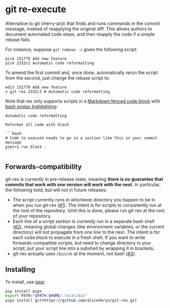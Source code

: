 git re-execute
==============

Alternative to git cherry-pick that finds and runs commands in the commit message, instead of reapplying the original diff. This allows authors to document automated code steps, and then reapply the code if a simple rebase fails.

For instance, suppose `git rebase -i` gives the following script:

```
pick 151779 Add new feature
pick 2332c1 Automatic code reformatting
```

To amend the first commit and, once done, automatically rerun the script from the second, just change the rebase script to:

```
edit 151779 Add new feature
x git rex 2332c1 # Automatic code reformatting
```

Note that rex only supports scripts in a [Markdown fenced code block] with
[bash syntax highlighting]:

````
Automatic code reformatting

Reformat all code with black

```bash
# Code to execute needs to go in a section like this in your commit message
poetry run black .
```
````

[Markdown fenced code block]: https://www.markdownguide.org/extended-syntax/#fenced-code-blocks
[bash syntax highlighting]: https://www.markdownguide.org/extended-syntax/#syntax-highlighting


Forwards-compatibility
----------------------

git-rex is currently in pre-release state, meaning **there is no guarantee that commits that work with one version will work with the next**. In particular, the following hold, but will not in future releases:

* The script currently runs in whichever directory you happen to be in when you run git-rex ([#1]). The intent is for scripts to consistently run at the root of the repository. Until this is done, please run git-rex at the root of your repository.
* Each line of a script section is currently run in a separate bash shell ([#2]), meaning global changes (like environment variables, or the current directory) will not propagate from one line to the next. The intent is for each code *block* to execute in a fresh shell. If you want to write forwards-compatible scripts, but need to change directory in your script, put your script line into a subshell by wrapping it in brackets.
* git-rex actually uses `/bin/sh` at the moment, not bash ([#3]).

[#1]: https://github.com/alicederyn/git-rex/issues/1
[#2]: https://github.com/alicederyn/git-rex/issues/2
[#3]: https://github.com/alicederyn/git-rex/issues/3


Installing
----------

To install, use [pipx]:

```bash
pip install pipx
export PATH="$PATH:$HOME/.local/bin"
pipx install git+https://github.com/alicederyn/git-rex.git
```

[pipx]: https://pipxproject.github.io/pipx/
